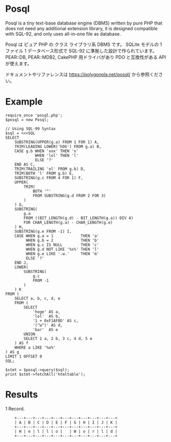 Posql
=====

Posql is a tiny text-base database engine (DBMS) written by pure PHP that
does not need any additional extension library,
it is designed compatible with SQL-92,
and only uses all-in-one file as database.

Posql は ピュア PHP の クラス ライブラリ系 DBMS です。
SQLite モデルの 1 ファイル 1 データベース形式で SQL-92 に準拠した設計で作られています。
PEAR::DB, PEAR::MDB2, CakePHP 用ドライバがあり PDO と互換性がある API が使えます。

ドキュメントやリファレンスは https://polygonpla.net/posql/ から参照ください。

Example
====

    require_once 'posql.php';
    $posql = new Posql;

    // Using SQL-99 Syntax
    $sql = <<<SQL
    SELECT
        SUBSTRING(UPPER(g.a) FROM 1 FOR 1) A,
        TRIM(LEADING LOWER('hOG') FROM g.a) B,
        CASE g.b WHEN 'xox' THEN 'x'
                 WHEN 'lol' THEN 'l'
                 ELSE '?'
        END AS C,
        TRIM(TRAILING 'ol' FROM g.b) D,
        TRIM(BOTH 'l' FROM g.b) E,
        SUBSTRING(g.c FROM 4 FOR 1) F,
        UPPER(
            TRIM(
                BOTH '^'
                FROM SUBSTRING(g.d FROM 2 FOR 3)
            )
        ) G,
        SUBSTRING(
            g.a
            FROM ((BIT_LENGTH(g.d) - BIT_LENGTH(g.a)) DIV 4)
            FOR CHAR_LENGTH(g.a) - CHAR_LENGTH(g.e)
        ) H,
        SUBSTRING(g.e FROM -1) I,
        CASE WHEN g.a = 1            THEN 'a'
             WHEN g.b = 2            THEN 'b'
             WHEN g.c IS NULL        THEN 'c'
             WHEN g.d NOT LIKE '%x%' THEN 'l'
             WHEN g.e LIKE '.w.'     THEN 'm'
             ELSE '?'
        END J,
        LOWER(
            SUBSTRING(
                g.c
                FROM -1
            )
        ) K
    FROM (
        SELECT a, b, c, d, e
        FROM (
            SELECT
                'hoge' AS a,
                'lol'  AS b,
                '1 + 0xF1AF0D' AS c,
                '(^w^)' AS d,
                'bar'  AS e
            UNION
            SELECT 1 a, 2 b, 3 c, 4 d, 5 e
        ) AS f
        WHERE a LIKE '%o%'
    ) AS g
    LIMIT 1 OFFSET 0
    SQL;

    $stmt = $posql->query($sql);
    print $stmt->fetchAll('htmltable');

Results
====

1 Record.

        +---+---+---+---+---+---+---+---+---+---+---+
        | A | B | C | D | E | F | G | H | I | J | K |
        +---+---+---+---+---+---+---+---+---+---+---+
        | H | e | l | l | o |   | W | o | r | l | d |
        +---+---+---+---+---+---+---+---+---+---+---+


